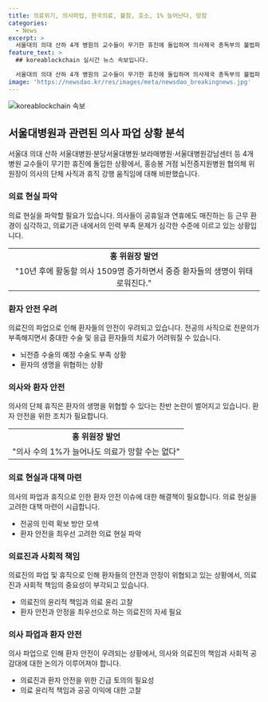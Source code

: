 ```yaml
---
title: 의료위기, 의사파업, 한국의료, 불참, 호소, 1% 늘어난다, 망함
categories:
  - News
excerpt: >
  서울대의 의대 산하 4개 병원의 교수들이 무기한 휴진에 돌입하며 의사제국 총독부의 불법파업을 규탄하는 대자보가 붙어있는 가운데, 홍승봉 거점 뇌전증지원병원 협의체 위원장이 의사의 단체 사직과 휴직을 비판했습니다. 홍 위원장은 중증 환자들에 대한 우려를 표명하며 파업 불참을 밝혔고, 전공의 부족으로 중요한 수술도 제대로 이루어지지 않았다고 설명했습니다. 대한의사협회도 전공의 사태가 해결되지 않는다면 집단 휴진을 하겠다고 밝혔습니다.
feature_text: >
  ## koreablockchain 실시간 뉴스 속보입니다.

  서울대의 의대 산하 4개 병원의 교수들이 무기한 휴진에 돌입하며 의사제국 총독부의 불법파업을 규탄하는 대자보가 붙어있는 가운데, 홍승봉 거점 뇌전증지원병원 협의체 위원장이 의사의 단체 사직과 휴직을 비판했습니다. 홍 위원장은 중증 환자들에 대한 우려를 표명하며 파업 불참을 밝혔고, 전공의 부족으로 중요한 수술도 제대로 이루어지지 않았다고 설명했습니다. 대한의사협회도 전공의 사태가 해결되지 않는다면 집단 휴진을 하겠다고 밝혔습니다.
image: 'https://newsdao.kr/res/images/meta/newsdao_breakingnews.jpg'
---
```


<p><img src="https://newsdao.kr/res/images/meta/newsdao_breakingnews.jpg" alt="koreablockchain 속보" /></p>

<h2 data-ke-size="size26">서울대병원과 관련된 의사 파업 상황 분석</h2>

<p data-ke-size="size16">서울대 의대 산하 서울대병원·분당서울대병원·보라매병원·서울대병원강남센터 등 4개 병원 교수들이 무기한 휴진에 돌입한 상황에서, 홍승봉 거점 뇌전증지원병원 협의체 위원장이 의사의 단체 사직과 휴직 강행 움직임에 대해 비판했습니다.</p>

<h3 data-ke-size="size24">의료 현실 파악</h3>

<p data-ke-size="size16">의료 현실을 파악할 필요가 있습니다. 의사들이 공휴일과 연휴에도 매진하는 등 근무 환경이 심각하고, 의료기관 내에서의 인력 부족 문제가 심각한 수준에 이르고 있는 상황입니다.</p>

<table>
<tbody>
<tr>
<td style="text-align: center; height: 17px;"><b>홍 위원장 발언</b></td>
</tr>
<tr>
<td style="text-align: center; height: 17px;">"10년 후에 활동할 의사 1509명 증가하면서 중증 환자들의 생명이 위태로워진다."</td>
</tr>
</tbody>
</table>

<h3 data-ke-size="size24">환자 안전 우려</h3>

<p data-ke-size="size16">의료진의 파업으로 인해 환자들의 안전이 우려되고 있습니다. 전공의 사직으로 전문의가 부족해지면서 중대한 수술 및 응급 환자들의 치료가 어려워질 수 있습니다.</p>

<ul>
<li>뇌전증 수술의 예정 수술도 부족 상황</li>
<li>환자의 생명을 위협하는 상황</li>
</ul>

<h3 data-ke-size="size24">의사와 환자 안전</h3>

<p data-ke-size="size16">의사의 단체 휴직은 환자의 생명을 위협할 수 있다는 찬반 논란이 벌어지고 있습니다. 환자 안전을 위한 조치가 필요합니다.</p>

<table>
<tbody>
<tr>
<td style="text-align: center; height: 17px;"><b>홍 위원장 발언</b></td>
</tr>
<tr>
<td style="text-align: center; height: 17px;">"의사 수의 1%가 늘어나도 의료가 망할 수는 없다"</td>
</tr>
</tbody>
</table>

<h3 data-ke-size="size24">의료 현실과 대책 마련</h3>

<p data-ke-size="size16">의사의 파업과 휴직으로 인한 환자 안전 이슈에 대한 해결책이 필요합니다. 의료 현실을 고려한 대책 마련이 시급합니다.</p>

<ul>
<li>전공의 인력 확보 방안 모색</li>
<li>환자 안전을 최우선 고려한 의료 현실 파악</li>
</ul>

<h3 data-ke-size="size24">의료진과 사회적 책임</h3>

<p data-ke-size="size16">의료진의 파업 및 휴직으로 인해 환자들의 안전과 안정이 위협되고 있는 상황에서, 의료진과 사회적 책임의 중요성이 부각되고 있습니다.</p>

<ul>
<li>의료진의 윤리적 책임과 의료 윤리 고찰</li>
<li>환자 안전과 안정을 최우선으로 하는 의료진의 자세 필요</li>
</ul>

<h3 data-ke-size="size24">의사 파업과 환자 안전</h3>

<p data-ke-size="size16">의사 파업으로 인해 환자 안전이 우려되는 상황에서, 의사와 의료진의 책임과 사회적 공감대에 대한 논의가 이루어져야 합니다.</p>

<ul>
<li>의료진과 환자 안전을 위한 긴급 토의의 필요성</li>
<li>의료 윤리적 책임과 공공 이익에 대한 고찰</li>
</ul>

<p data-ke-size="size16">&nbsp;</p>

